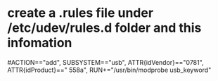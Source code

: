 # create a .rules file under /etc/udev/rules.d folder and this infomation
#ACTION=="add", SUBSYSTEM=="usb", ATTR{idVendor}=="0781", ATTR{idProduct}=="    558a", RUN+="/usr/bin/modprobe usb_keyword"
